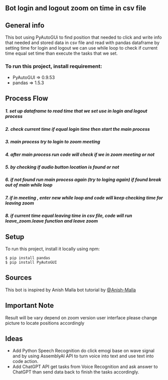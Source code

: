 ## Bot login and logout zoom on time in csv file

## General info

This bot using PyAutoGUi to find position that needed to click and write info that needed
and stored data in csv file and read with pandas dataframe by setting time for login and logout 
we can use while loop to check if current time equal set time than execute the tasks that we set.
### To run this project, install requirement:
* PyAutoGUI => 0.9.53 
* pandas => 1.5.3

## Process Flow 

##### 1. set up dataframe to read time that we set use in login and logout process
##### 2. check current time if equal login time then start the main process 
##### 3. main process try to login to zoom meeting
##### 4. after main process run code will check if we in zoom meeting or not
##### 5. by checking if audio button location is found or not 
##### 6. if not found run main process again (try to loging again) if found break out of main while loop
##### 7. if in meeting , enter new while loop and code will keep checking time for leaving zoom
##### 8. if current time equal leaving time in csv file, code will run leave_zoom.leave function and leave zoom

## Setup
To run this project, install it locally using npm:

```
$ pip install pandas
$ pip install PyAutoGUI
```

## Sources
This bot is inspired by Anish Malla
bot tutorial by [@Anish-Malla](https://github.com/Anish-Malla/Zoom-Automation-Python)

## Important Note 
Result will be vary depend on zoom version user interface please change picture to locate positions accordingly

## Ideas 
* Add Python Speech Recognition do click emogi base on wave signal and by using AssemblyAI API to turn voice into text and use text into code action.
* Add ChatGPT API get tasks from Voice Recognition and ask answer to ChatGPT than send data back to finish the tasks accordingly.
